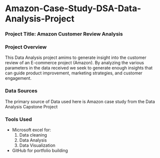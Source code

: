 # Amazon-Case-Study-DSA-Data-Analysis-Project

### Project Title: Amazon Customer Review Analysis

### Project Overview
This Data Analysis project amims to generate insight into the customer review of an E-commerce project (Amazon). By analyzing the various parameters in the data received we seek to generate enough insights that can guide product improvement, marketing strategies, and customer engagement.

### Data Sources
The primary source of Data used here is Amazon case study from the Data Analysis Capstone Project 

### Tools Used
- Microsoft excel for: 
   1. Data cleaning
   2. Data Analysis
   3. Data Visualization
- GitHub for portfolio building

